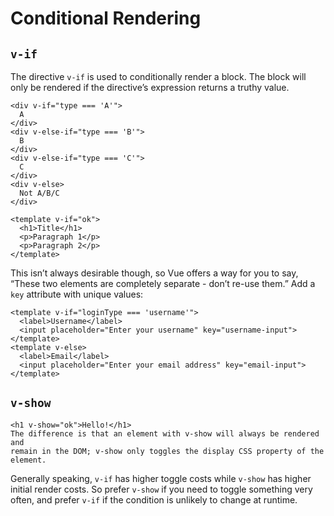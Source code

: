 # Conditional Rendering

## `v-if`

&#x20;The directive `v-if` is used to conditionally render a block. The block will only be rendered if the directive’s expression returns a truthy value.

```markup
<div v-if="type === 'A'">
  A
</div>
<div v-else-if="type === 'B'">
  B
</div>
<div v-else-if="type === 'C'">
  C
</div>
<div v-else>
  Not A/B/C
</div>

<template v-if="ok">
  <h1>Title</h1>
  <p>Paragraph 1</p>
  <p>Paragraph 2</p>
</template>
```

&#x20;This isn’t always desirable though, so Vue offers a way for you to say, “These two elements are completely separate - don’t re-use them.” Add a `key` attribute with unique values:

```markup
<template v-if="loginType === 'username'">
  <label>Username</label>
  <input placeholder="Enter your username" key="username-input">
</template>
<template v-else>
  <label>Email</label>
  <input placeholder="Enter your email address" key="email-input">
</template>
```

## `v-show`

```markup
<h1 v-show="ok">Hello!</h1>
The difference is that an element with v-show will always be rendered and 
remain in the DOM; v-show only toggles the display CSS property of the element.
```

&#x20;Generally speaking, `v-if` has higher toggle costs while `v-show` has higher initial render costs. So prefer `v-show` if you need to toggle something very often, and prefer `v-if` if the condition is unlikely to change at runtime.

